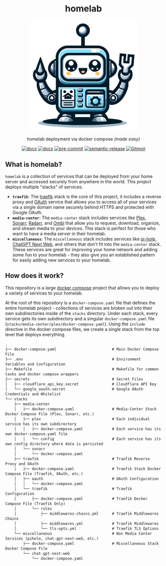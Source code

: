 <div align="center">
 <h1>homelab</h1>
  <img src="static/homelab.png" alt="homelab" width="350" />
  <p align="center">
    homelab deployment via docker compose <i>(made easy)</i>
  </p>
  <a href="https://github.com/juftin/homelab/"><img src="https://img.shields.io/github/v/release/juftin/homelab?color=blue&label=%F0%9F%A4%96%20homelab" alt="docs"></a>
  <a href="https://juftin.com/homelab/"><img src="https://img.shields.io/static/v1?message=docs&color=526CFE&logo=Material+for+MkDocs&logoColor=FFFFFF&label=" alt="docs"></a>
  <a href="https://github.com/pre-commit/pre-commit"><img src="https://img.shields.io/badge/pre--commit-enabled-lightgreen?logo=pre-commit" alt="pre-commit"></a>
  <a href="https://github.com/semantic-release/semantic-release"><img src="https://img.shields.io/badge/%20%20%F0%9F%93%A6%F0%9F%9A%80-semantic--release-e10079.svg" alt="semantic-release"></a>
  <a href="https://gitmoji.dev"><img src="https://img.shields.io/badge/gitmoji-%20😜%20😍-FFDD67.svg" alt="Gitmoji"></a>
</div>

## What is homelab?

`homelab` is a collection of services that can be deployed from your home server and accessed
securely from anywhere in the world. This project deploys multiple "stacks" of services:

-   **`traefik`**: The [traefik] stack is the core of this project, it includes a reverse proxy
    and [OAuth] service that allows you to access all of your services via a single domain name
    securely behind HTTPS and protected with Google OAuth.
-   **`media-center`**: The `media-center` stack includes services like [Plex], [Sonarr], [Radarr], and
    [Ombi] that allow you to request, download, organize, and stream media to your devices. This stack
    is perfect for those who want to have a media server in their homelab.
-   **`miscellaneous`**: The `miscellaneous` stack includes services like [pi-hole],
    [ChatGPT Next Web], and others that don't fit into the `media-center` stack.
    These services are great for improving your home network and adding some fun
    to your homelab - they also give you an established pattern for easily adding
    new services to your homelab.

## How does it work?

This repository is a large [docker compose](https://docs.docker.com/compose/)
project that allows you to deploy a variety of services to your homelab.

At the root of this repository is a `docker-compose.yaml` file that defines
the entire homelab project - collections of services are broken out into their
own subdirectories inside of the `stacks` directory. Under each stack,
every service gets its own subdirectory and a singular `docker-compose.yaml` file
(`stacks/media-center/plex/docker-compose.yaml`). Using the `include` directive in the
docker compose files, we create a single stack from the top level that deploys
everything.

```text
.
├── docker-compose.yaml                         # Main Docker Compose File
├── .env                                        # Environment Variables and Configuration
├── Makefile                                    # Makefile for common tasks and docker compose wrappers
├── secrets                                     # Secret Files
│   ├── cloudflare_api_key.secret               # Cloudflare API Key
│   └── google_oauth.secret                     # Google OAuth Credentials and Whitelist
└── stacks
    ├── media-center
    │   ├── docker-compose.yaml                 # Media-Center Stack Docker Compose File (Plex, Sonarr, etc.)
    │   ├── plex                                # Each individual service has its own subdirectory
    │   │   ├── docker-compose.yaml             # Each service has its own docker-compose.yaml file
    │   │   └── config                          # Each service has its own config directory where data is persisted
    │   └── sonarr
    │       └── docker-compose.yaml
    ├── traefik                                 # Traefik Reverse Proxy and OAuth
    │   ├── docker-compose.yaml                 # Traefik Stack Docker Compose File (Traefik, OAuth, etc.)
    │   ├── oauth                               # OAuth Configuration
    │   │   └── docker-compose.yaml
    │   └── traefik                             # Traefik Configuration
    │       ├── docker-compose.yaml             # Traefik Docker Compose File (Traefik Only)
    │       └── rules
    │           ├── middlewares-chains.yml      # Traefik Middlewares Chains
    │           ├── middlewares.yml             # Traefik Middlewares
    │           └── tls-opts.yml                # Traefik TLS Options
    └── miscellaneous                           # Non Media Center Services (pihole, chat-gpt-next-web, etc.)
        ├── docker-compose.yaml                 # Miscellaneous Stack Docker Compose File
        └── chat-gpt-next-web
            └── docker-compose.yaml
```

[traefik]: https://github.com/traefik/traefik
[OAuth]: https://github.com/thomseddon/traefik-forward-auth
[Plex]: https://www.plex.tv/
[Sonarr]: https://github.com/sonarr/sonarr
[Radarr]: https://github.com/Radarr/Radarr
[Ombi]: https://github.com/Ombi-app/Ombi
[ChatGPT Next Web]: https://github.com/ChatGPTNextWeb/ChatGPT-Next-Web
[pi-hole]: https://github.com/pi-hole/pi-hole
